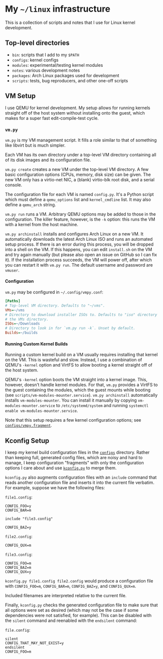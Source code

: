 # My `~/linux` infrastructure

This is a collection of scripts and notes that I use for Linux kernel
development.

## Top-level directories

- `bin`: scripts that I add to my `$PATH`
- `configs`: kernel configs
- `modules`: experimental/testing kernel modules
- `notes`: various development notes
- `packages`: Arch Linux packages used for development
- `scripts`: tests, bug reproducers, and other one-off scripts

## VM Setup

I use QEMU for kernel development. My setup allows for running kernels straight
off of the host system without installing onto the guest, which makes for a
super fast edit-compile-test cycle.

### `vm.py`

`vm.py` is my VM management script. It fills a role similar to that of
something like libvirt but is much simpler.

Each VM has its own directory under a top-level VM directory containing all of
its disk images and its configuration file.

`vm.py create` creates a new VM under the top-level VM directory. A few basic
configuration options (CPUs, memory, disk size) can be given. The new VM only
has a virtio-net NIC, a (blank) virtio-blk root disk, and a serial console.

The configuration file for each VM is named `config.py`. It's a Python script
which must define a `qemu_options` list and `kernel_cmdline` list. It may also
define a `qemu_arch` string.

`vm.py run` runs a VM. Arbitrary QEMU options may be added to those in the
configuration. The killer feature, however, is the `-k` option: this runs the
VM with a kernel from the host machine.

`vm.py archinstall` installs and configures Arch Linux on a new VM. It
automatically downloads the latest Arch Linux ISO and runs an automated setup
process. If there is an error during this process, you will be dropped into a
shell on the VM. If this happens, you can edit `install.sh` on the VM and try
again manually (but please also open an issue on GitHub so I can fix it). If
the installation process succeeds, the VM will power off, after which you can
restart it with `vm.py run`. The default username and password are `vmuser`.

#### Configuration

`vm.py` may be configured in `~/.config/vmpy.conf`:

```ini
[Paths]
# Top-level VM directory. Defaults to "~/vms".
VMs=~/vms
# Directory to download installer ISOs to. Defaults to "iso" directory under
# the VMs directory.
ISOs=~/Downloads
# Directory to look in for `vm.py run -k`. Unset by default.
Builds=~/builds
```

#### Running Custom Kernel Builds

Running a custom kernel build on a VM usually requires installing that kernel
on the VM. This is wasteful and slow. Instead, I use a combination of QEMU's
`-kernel` option and VirtFS to allow booting a kernel straight off of the host
system.

QEMU's `-kernel` option boots the VM straight into a kernel image. This,
however, doesn't handle kernel modules. For that, `vm.py` provides a VirtFS to
the guest containing the modules, which the guest mounts while booting (see
`scripts/vm-modules-mounter.service`). `vm.py archinstall` automatically
installs `vm-modules-mounter`. You can install it manually by copying
`vm-modules-mounter.service` to `/etc/systemd/system` and running `systemctl
enable vm-modules-mounter.service`.

Note that this setup requires a few kernel configuration options; see
[`configs/vmpy.fragment`](configs/vmpy.fragment).

## Kconfig Setup

I keep my kernel build configuration files in the [`configs`](configs)
directory. Rather than keeping full, generated config files, which are noisy
and hard to manage, I keep configuration "fragments" with only the
configuration options I care about and use [`kconfig.py`](bin/kconfig.py) to
merge them.

`kconfig.py` also augments configuration files with an `include` command that
reads another configuration file and inserts it into the current file verbatim.
For example, suppose we have the following files:

`file1.config`:
```
CONFIG_FOO=y
CONFIG_BAR=m

include "file3.config"

CONFIG_BAZ=y
```

`file2.config`:
```
CONFIG_QUX=m
```

`file3.config`:
```
CONFIG_FOO=m
CONFIG_BAZ=m
CONFIG_QUX=y
```

`kconfig.py file1.config file2.config` would produce a configuration file with
`CONFIG_FOO=m`, `CONFIG_BAR=m`, `CONFIG_BAZ=y`, and `CONFIG_QUX=m`.

Included filenames are interpreted relative to the current file.

Finally, `kconfig.py` checks the generated configuration file to make sure that
all options were set as desired (which may not be the case if some dependencies
were not satisfied, for example). This can be disabled with the `silent`
command and reenabled with the `endsilent` command:

`file.config`:
```
silent
CONFIG_THAT_MAY_NOT_EXIST=y
endsilent
CONFIG_FOO=m
```
